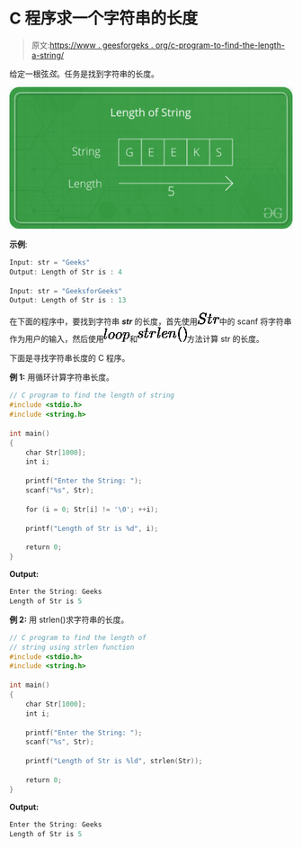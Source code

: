 # C 程序求一个字符串的长度

> 原文:[https://www . geesforgeks . org/c-program-to-find-the-length-a-string/](https://www.geeksforgeeks.org/c-program-to-find-the-length-of-a-string/)

给定一根弦*弦*。任务是找到字符串的长度。

![](img/e5f18af25d2b4dd291dd0c61fa11e3b5.png)

**示例**:

```cpp
Input: str = "Geeks"
Output: Length of Str is : 4

Input: str = "GeeksforGeeks"
Output: Length of Str is : 13

```

在下面的程序中，要找到字符串 ***str*** 的长度，首先使用![Str](img/3a487f348c29ff53e9d827e51b63f670.png "Rendered by QuickLaTeX.com")中的 scanf 将字符串作为用户的输入，然后使用![loop](img/df00716a363fa3cf870ec90032be077c.png "Rendered by QuickLaTeX.com")和![strlen()](img/0f39073bd768a516e845f4280b5949b3.png "Rendered by QuickLaTeX.com")方法计算 str 的长度。

下面是寻找字符串长度的 C 程序。

**例 1:** 用循环计算字符串长度。

```cpp
// C program to find the length of string
#include <stdio.h>
#include <string.h>

int main()
{
    char Str[1000];
    int i;

    printf("Enter the String: ");
    scanf("%s", Str);

    for (i = 0; Str[i] != '\0'; ++i);

    printf("Length of Str is %d", i);

    return 0;
}
```

**Output:**

```cpp
Enter the String: Geeks
Length of Str is 5

```

**例 2:** 用 strlen()求字符串的长度。

```cpp
// C program to find the length of 
// string using strlen function
#include <stdio.h>
#include <string.h>

int main()
{
    char Str[1000];
    int i;

    printf("Enter the String: ");
    scanf("%s", Str);

    printf("Length of Str is %ld", strlen(Str));

    return 0;
}
```

**Output:**

```cpp
Enter the String: Geeks
Length of Str is 5

```
